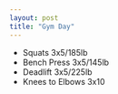 ```yaml
---
layout: post
title: "Gym Day"
---
```


- Squats 3x5/185lb
- Bench Press 3x5/145lb
- Deadlift 3x5/225lb
- Knees to Elbows 3x10
